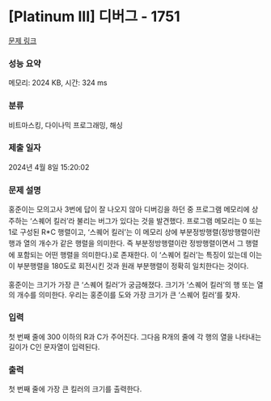 # [Platinum III] 디버그 - 1751 

[문제 링크](https://www.acmicpc.net/problem/1751) 

### 성능 요약

메모리: 2024 KB, 시간: 324 ms

### 분류

비트마스킹, 다이나믹 프로그래밍, 해싱

### 제출 일자

2024년 4월 8일 15:20:02

### 문제 설명

<p><span style="line-height:1.6em">홍준이는 모의고사 3번에 답이 잘 나오지 않아 디버깅을 하던 중 프로그램 메모리에 상주하는 ‘스퀘어 킬러’라 불리는 버그가 있다는 것을 발견했다. 프로그램 메모리는 0 또는 1로 구성된 R*C 행렬이고, ‘스퀘어 킬러’는 이 메모리 상에 부분정방행렬(정방행렬이란 행과 열의 개수가 같은 행렬을 의미한다. 즉 부분정방행렬이란 정방행렬이면서 그 행렬에 포함되는 어떤 행렬을 의미한다.)로 존재한다. 이 ‘스퀘어 킬러’는 특징이 있는데 이는 이 부분행렬을 180도로 회전시킨 것과 원래 부분행렬이 정확히 일치한다는 것이다.</span></p>

<p>홍준이는 크기가 가장 큰 ‘스퀘어 킬러’가 궁금해졌다. 크기가 ‘스퀘어 킬러’의 행 또는 열의 개수를 의미한다. 우리는 홍준이를 도와 가장 크기가 큰 ‘스퀘어 킬러’를 찾자.</p>

### 입력 

 <p>첫 번째 줄에 300 이하의 R과 C가 주어진다. 그다음 R개의 줄에 각 행의 열을 나타내는 길이가 C인 문자열이 입력된다.</p>

### 출력 

 <p>첫 번째 줄에 가장 큰 킬러의 크기를 출력한다.</p>


